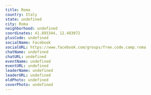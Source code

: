 ```yaml
---
title: Roma
country: Italy
state: undefined
city: Roma
neighborhood: undefined
coordinates: 41.893344, 12.483072
plusCode: undefined
socialName: Facebook
socialURL: https://www.facebook.com/groups/free.code.camp.roma
chatName: undefined
chatURL: undefined
eventName: undefined
eventURL: undefined
leaderName: undefined
leaderURL: undefined
oldPhoto: undefined
coverPhoto: undefined
---
```

